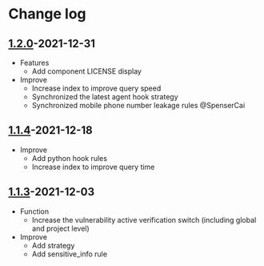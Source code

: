 # Change log

## [1.2.0](https://github.com/HXSecurity/Dongtai-Base-Image/releases/tag/v1.2.0)-2021-12-31

* Features
     * Add component LICENSE display
* Improve
     * Increase index to improve query speed
     * Synchronized the latest agent hook strategy
     * Synchronized mobile phone number leakage rules @SpenserCai

## [1.1.4](https://github.com/HXSecurity/Dongtai-Base-Image/releases/tag/v1.1.4)-2021-12-18

* Improve
     * Add python hook rules
     * Increase index to improve query time
     
## [1.1.3](https://github.com/HXSecurity/Dongtai-Base-Image/releases/tag/v1.1.3)-2021-12-03

* Function
   * Increase the vulnerability active verification switch (including global and project level)
* Improve
   * Add strategy 
   * Add sensitive_info rule
